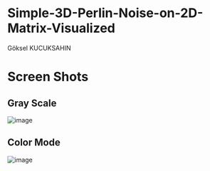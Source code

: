 # Simple-3D-Perlin-Noise-on-2D-Matrix-Visualized
Göksel KUCUKSAHIN
# Screen Shots

## Gray Scale
![image](https://user-images.githubusercontent.com/33639948/66959109-5edd2500-f072-11e9-95f2-725f9e7489eb.png)

## Color Mode
![image](https://user-images.githubusercontent.com/33639948/66959111-600e5200-f072-11e9-8226-d360e0d34088.png)
